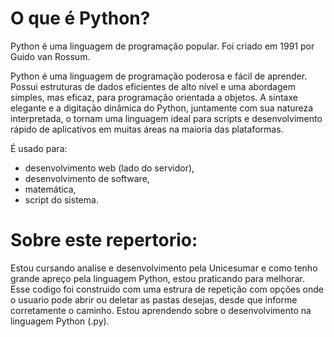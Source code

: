 # O que é Python?

Python é uma linguagem de programação popular. Foi criado em 1991 por Guido van Rossum.

Python é uma linguagem de programação poderosa e fácil de aprender. Possui estruturas de dados eficientes de alto nível e uma abordagem simples, mas eficaz, para programação orientada a objetos. A sintaxe elegante e a digitação dinâmica do Python, juntamente com sua natureza interpretada, o tornam uma linguagem ideal para scripts e desenvolvimento rápido de aplicativos em muitas áreas na maioria das plataformas.

É usado para:

- desenvolvimento web (lado do servidor),
- desenvolvimento de software,
- matemática,
- script do sistema.

# Sobre este repertorio:
Estou cursando analise e desenvolvimento pela Unicesumar e como tenho grande apreço pela linguagem Python, 
estou praticando para melhorar.
Esse codigo foi construido com uma estrura de repetição com opções onde o usuario pode abrir ou deletar as pastas desejas, desde que informe corretamente o caminho.
Estou aprendendo sobre o desenvolvimento na linguagem Python (.py).

